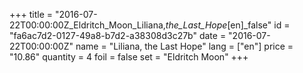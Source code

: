 +++
title = "2016-07-22T00:00:00Z_Eldritch_Moon_Liliana,_the_Last_Hope_[en]_false"
id = "fa6ac7d2-0127-49a8-b7d2-a38308d3c27b"
date = "2016-07-22T00:00:00Z"
name = "Liliana, the Last Hope"
lang = ["en"]
price = "10.86"
quantity = 4
foil = false
set = "Eldritch Moon"
+++
